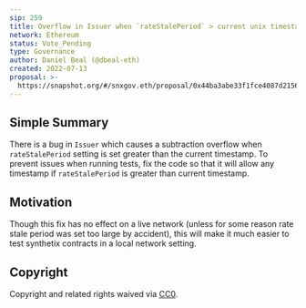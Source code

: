 ```yaml
---
sip: 259
title: Overflow in Issuer when `rateStalePeriod` > current unix timestamp
network: Ethereum
status: Vote_Pending
type: Governance
author: Daniel Beal (@dbeal-eth)
created: 2022-07-13
proposal: >-
  https://snapshot.org/#/snxgov.eth/proposal/0x44ba3abe33f1fce4087d215624a27c6b8252433ca640dc2eac7432a6ece9a92c
---
```

<!--You can leave these HTML comments in your merged SIP and delete the visible duplicate text guides, they will not appear and may be helpful to refer to if you edit it again. This is the suggested template for new SIPs. Note that an SIP number will be assigned by an editor. When opening a pull request to submit your SIP, please use an abbreviated title in the filename, `sip-draft_title_abbrev.md`. The title should be 44 characters or less.-->

## Simple Summary

<!--"If you can't explain it simply, you don't understand it well enough." Simply describe the outcome the proposed changes intends to achieve. This should be non-technical and accessible to a casual community member.-->

There is a bug in `Issuer` which causes a subtraction overflow when `rateStalePeriod` setting is set greater than the current timestamp. To prevent issues when running tests,
fix the code so that it will allow any timestamp if `rateStalePeriod` is greater than current timestamp.

## Motivation
<!--This is the problem statement. This is the *why* of the SIP. It should clearly explain *why* the current state of the protocol is inadequate.  It is critical that you explain *why* the change is needed, if the SIP proposes changing how something is calculated, you must address *why* the current calculation is innaccurate or wrong. This is not the place to describe how the SIP will address the issue!-->

Though this fix has no effect on a live network (unless for some reason rate stale period was set too large by accident), this will make it much easier to test synthetix contracts
in a local network setting.

## Copyright

Copyright and related rights waived via [CC0](https://creativecommons.org/publicdomain/zero/1.0/).
